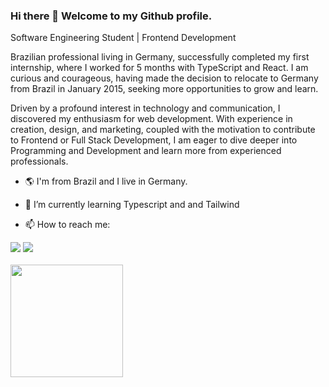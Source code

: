 ### Hi there 👋 Welcome to my Github profile.
Software Engineering Student | Frontend Development

Brazilian professional living in Germany, successfully completed my first internship, where I worked for 5 months with TypeScript and React. I am curious and courageous, having made the decision to relocate to Germany from Brazil in January 2015, seeking more opportunities to grow and learn.

Driven by a profound interest in technology and communication, I discovered my enthusiasm for web development. With experience in creation, design, and marketing, coupled with the motivation to contribute to Frontend or Full Stack Development, I am eager to dive deeper into Programming and Development and learn more from experienced professionals.

- 🌎 I'm from Brazil and I live in Germany.
- 🌱 I’m currently learning Typescript and and Tailwind

- 📫 How to reach me: 
<div>
<a href="https://www.linkedin.com/in/silveira-beatriz" target="_blank"><img src="https://img.shields.io/badge/-LinkedIn-%230077B5?style=for-the-badge&logo=linkedin&logoColor=white" target="_blank"></a>   
<a href = "mailto:beatrizsvra@gmail.com"><img src="https://img.shields.io/badge/Gmail-D14836?style=for-the-badge&logo=gmail&logoColor=white" target="_blank"></a>
</div>

<br>

 <div>
   <a href="https://github.com/silveirabeatriz">
   <img height="180em" src="https://github-readme-stats.vercel.app/api/top-langs/?username=silveirabeatriz&layout=compact&langs_count=6&theme=tokyonight"/>
</div>
    
 
